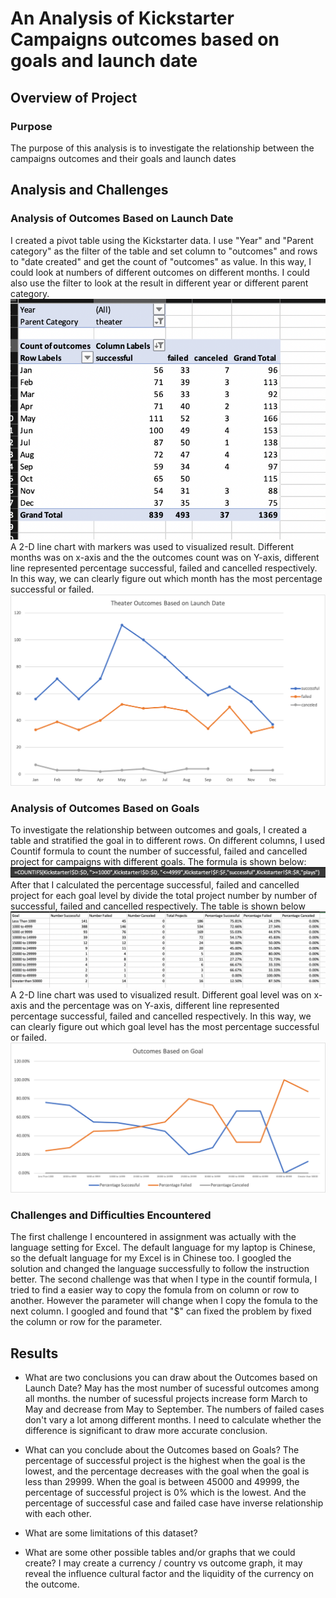 # An Analysis of Kickstarter Campaigns outcomes based on goals and launch date

## Overview of Project

### Purpose
The purpose of this analysis is to investigate the relationship between the campaigns outcomes and their goals and launch dates

## Analysis and Challenges

### Analysis of Outcomes Based on Launch Date
I created a pivot table using the Kickstarter data. I use "Year" and "Parent category" as the filter of the table and set column to "outcomes" and rows to "date created" and get the count of "outcomes" as value. In this way, I could look at numbers of different outcomes on different months. I could also use the filter to look at the result in different year or different parent category. 
![Pivot_table_1](Pivot_table_1.png)
A 2-D line chart with markers was used to visualized result. Different months was on x-axis and the the outcomes count was on Y-axis, different line represented percentage successful, failed and cancelled respectively. In this way, we can clearly figure out which month has the most percentage successful or failed.
![Theater_Outcomes_vs_Launch](Theater_Outcomes_vs_Launch.png)
 
### Analysis of Outcomes Based on Goals
To investigate the relationship between outcomes and goals, I created a table and stratified the goal in to different rows. On different columns, I used Countif formula to count the number of successful, failed and cancelled project for campaigns with different goals. The formula is shown below:
![Countif_formula](Countif_formula.png)
After that I calculated the percentage successful, failed and cancelled project for each goal level by divide the total project number by number of successful, failed and cancelled respectively. The table is shown below
![outcome_goals_table](outcome_goals_table.png)
A 2-D line chart was used to visualized result. Different goal level was on x-axis and the percentage was on Y-axis, different line represented percentage successful, failed and cancelled respectively. In this way, we can clearly figure out which goal level has the most percentage successful or failed.
![Outcomes_vs_Goals](Outcomes_vs_Goals.png)

### Challenges and Difficulties Encountered
The first challenge I encountered in assignment was actually with the language setting for Excel. The default language for my laptop is Chinese, so the defualt language for my Excel is in Chinese too. I googled the solution and changed the language successfully to follow the instruction better. The second challenge was that when I type in the countif formula, I tried to find a easier way to copy the fomula from on column or row to another. However the parameter will change when I copy the fomula to the next column. I googled and found that "$" can fixed the problem by fixed the column or row for the parameter. 

## Results

- What are two conclusions you can draw about the Outcomes based on Launch Date?
May has the most number of sucessful outcomes among all months. the number of sucessful projects increase form March to May and decrease from May to September. The numbers of failed cases don't vary a lot among different months. I need to calculate whether the difference is significant to draw more accurate conclusion.

- What can you conclude about the Outcomes based on Goals?
The percentage of successful project is the highest when the goal is the lowest, and the percentage decreases with the goal when the goal is less than 29999. When the goal is between 45000 and 49999, the percentage of successful project is 0% which is the lowest. And the percentage of successful case and failed case have inverse relationship with each other.
- What are some limitations of this dataset?

- What are some other possible tables and/or graphs that we could create?
I may create a currency / country vs outcome graph, it may reveal the influence cultural factor and the liquidity of the currency on the outcome.
